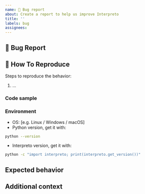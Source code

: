 ```yaml
---
name: 🐛 Bug report
about: Create a report to help us improve Interpreto
title: ''
labels: bug
assignees:
---
```


## 🐛 Bug Report

<!-- A clear and concise description of what the bug is. -->

## 🔬 How To Reproduce

Steps to reproduce the behavior:

1. ...

### Code sample

<!-- If applicable, attach a minimal code sample to reproduce the decried issue. -->

### Environment

* OS: [e.g. Linux / Windows / macOS]
* Python version, get it with:

```bash
python --version
```

* Interpreto version, get it with:

```bash
python -c "import interpreto; print(interpreto.get_version())"
```

## Expected behavior

<!-- A clear and concise description of what you expected to happen. -->

## Additional context

<!-- Add any other context or screenshot about the problem here. -->